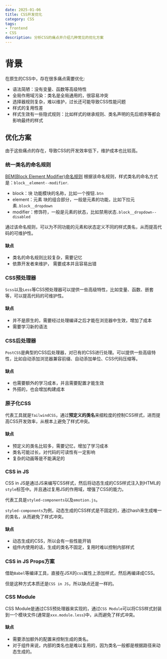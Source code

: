 ```yaml
---
date: 2025-01-06
title: CSS开发优化
category: CSS
tags:
- frontend
- CSS
description: 分析CSS的痛点并介绍几种常见的优化方案
---
```


# 背景

在原生的CSS中，存在很多痛点需要优化:
  - 语法简陋：没有变量、函数等高级特性
  - 全局作用域污染：类名是全局通用的，很容易冲突
  - 选择器规则复杂，难以维护，过长还可能导致CSS性能问题
  - 样式的复用性差
  - 样式生效有一些隐式规则：比如样式的继承规则、类名声明的先后顺序等都会影响最终的样式

## 优化方案

由于这些痛点的存在，导致CSS的开发效率低下，维护成本也比较高。

### 统一类名的命名规则

[BEM(Block Element Modifier)命名规则](https://getbem.com/) 根据该命名规则，样式类名的命名方式是：`block__element--modifier`.

- block：块 功能模块的名称，比如一个按钮`.btn`
- element：元素 块的组合部分，一般是元素的功能，比如下拉元素`.block__dropdown`
- modifier：修饰符，一般是元素的状态，比如禁用状态`.block__dropdown--disabled`

通过该命名规则，可以为不同功能的元素和状态定义不同的样式类名，从而提高代码的可维护性。

#### 缺点

- 类名的命名规则比较复杂，需要记忆
- 依靠开发者来维护， 需要成本并且容易出错

### CSS预处理器

`Scss`以及`Less`等CSS预处理器可以提供一些高级特性，比如变量、函数、嵌套等，可以提高代码的可维护性。

#### 缺点

- 并不是原生的，需要经过处理编译之后才能在浏览器中生效，增加了成本
- 需要学习新的语法

### CSS后处理器

`PostCSS`是典型的CSS后处理器，对已有的CSS进行处理。可以提供一些高级特性，比如自动添加浏览器兼容前缀、自动添加单位、CSS代码压缩等。

#### 缺点

- 也需要额外的学习成本，并且需要配置才能生效
- 外搭的，也会增加构建成本

### 原子化CSS

代表工具就是`TailwindCSS`，通过**预定义的类名**来细粒度的控制CSS样式，进而提高CSS开发效率，从根本上避免了样式冲突。

#### 缺点

- 预定义的类名比较多，需要记忆，增加了学习成本
- 类名可能过长，对代码的可读性有一定影响
- 复杂的动画等是不能满足的

### CSS in JS

CSS in JS是通过JS来编写CSS样式，然后将动态生成的CSS样式注入到HTML的`style`标签中。并且通过复用JS的作用域，增强了CSS的能力。

代表工具是`styled-components`以及`emotion.js`。

`styled-components`为例，动态生成的CSS样式是不固定的，通过hash来生成唯一的类名，从而避免了样式冲突。

#### 缺点

- 动态生成的CSS，所以会有一些性能开销
- 组件内使用的话，生成的类名不固定，复用时难以控制内部样式

### CSS in JS Props方案

借助`Babel`等编译工具，直接在JSX的`css`属性上添加样式，然后再编译成CSS。

但是这种方式本质还是`CSS in JS`，所以缺点还是一样的。

### CSS Module

CSS Module是通过CSS预处理器来实现的，通过`CSS Module`可以将CSS样式封装到一个模块文件(通常是`xxx.module.less`)中，从而避免了样式冲突。

#### 缺点

- 需要添加额外的配置来控制生成的类名。
- 对于组件来说，内部的类名也是难以复用的，因为类名一般都是根据路径来动态生成的。
